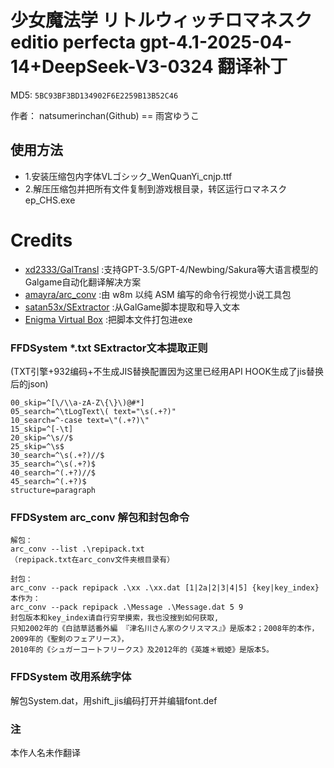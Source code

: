 # 少女魔法学 リトルウィッチロマネスク editio perfecta gpt-4.1-2025-04-14+DeepSeek-V3-0324 翻译补丁

MD5: `5BC93BF3BD134902F6E2259B13B52C46`

作者： natsumerinchan(Github) == 雨宮ゆうこ

## 使用方法
- 1.安装压缩包内字体VLゴシック_WenQuanYi_cnjp.ttf
- 2.解压压缩包并把所有文件复制到游戏根目录，转区运行ロマネスク ep_CHS.exe

# Credits

- [xd2333/GalTransl](https://github.com/xd2333/GalTransl.git) :支持GPT-3.5/GPT-4/Newbing/Sakura等大语言模型的Galgame自动化翻译解决方案
- [amayra/arc_conv](https://github.com/amayra/arc_conv.git) :由 w8m 以纯 ASM 编写的命令行视觉小说工具包
- [satan53x/SExtractor](https://github.com/satan53x/SExtractor.git) :从GalGame脚本提取和导入文本
- [Enigma Virtual Box](https://enigmaprotector.com/assets/files/enigmavb.exe) :把脚本文件打包进exe

### FFDSystem *.txt SExtractor文本提取正则

(TXT引擎+932编码+不生成JIS替换配置因为这里已经用API HOOK生成了jis替换后的json)

```
00_skip=^[\/\\a-zA-Z\{\}\)@#*]
05_search=^\tLogText\( text="\s(.+?)"
10_search=^-case text=\"(.+?)\"
15_skip=^[-\t]
20_skip=^\s//$
25_skip=^\s$
30_search=^\s(.+?)//$
35_search=^\s(.+?)$
40_search=^(.+?)//$
45_search=^(.+?)$
structure=paragraph
```

### FFDSystem arc_conv 解包和封包命令

```
解包：
arc_conv --list .\repipack.txt
（repipack.txt在arc_conv文件夹根目录有）

封包：
arc_conv --pack repipack .\xx .\xx.dat [1|2a|2|3|4|5] {key|key_index}
本作为：
arc_conv --pack repipack .\Message .\Message.dat 5 9
封包版本和key_index请自行穷举摸索，我也没搜到如何获取,
只知2002年的《白詰草話番外編 『津名川さん家のクリスマス』》是版本2；2008年的本作，2009年的《聖剣のフェアリース》，
2010年的《シュガーコートフリークス》及2012年的《英雄＊戦姫》是版本5。
```

### FFDSystem 改用系统字体
解包System.dat，用shift_jis编码打开并编辑font.def

### 注
本作人名未作翻译
